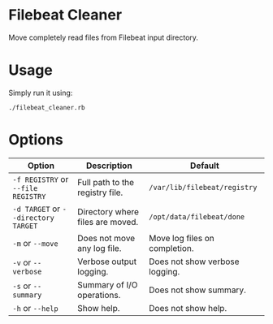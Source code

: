 # Filebeat Cleaner
Move completely read files from Filebeat input directory.

# Usage
Simply run it using:
```
./filebeat_cleaner.rb
```

# Options
| Option | Description | Default |
| ---    | ---         | ---     |
| `-f REGISTRY` or `--file REGISTRY`  | Full path to the registry file.  | `/var/lib/filebeat/registry`   |
| `-d TARGET` or `--directory TARGET` | Directory where files are moved. | `/opt/data/filebeat/done`      |
| `-m` or `--move`                    | Does not move any log file.      | Move log files on completion.  |
| `-v` or `--verbose`                 | Verbose output logging.          | Does not show verbose logging. |
| `-s` or `--summary`                 | Summary of I/O operations.       | Does not show summary.         |
| `-h` or `--help`                    | Show help.                       | Does not show help.            |

